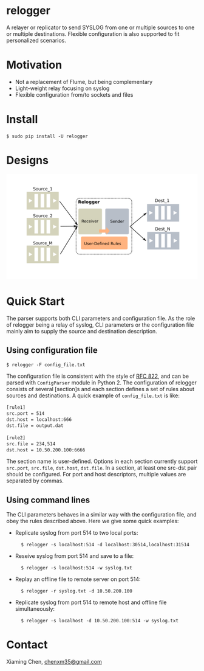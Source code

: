 # relogger

A relayer or replicator to send SYSLOG from one or multiple sources to one or
multiple destinations. Flexible configuration is also supported to fit
personalized scenarios.

# Motivation

* Not a replacement of Flume, but being complementary
* Light-weight relay focusing on syslog
* Flexible configuration from/to sockets and files

# Install

    $ sudo pip install -U relogger

# Designs

![Relogger work flow](https://github.com/caesar0301/relogger/raw/master/doc/relogger-flow.png)

# Quick Start

The parser supports both CLI parameters and configuration file.  As the role of
relogger being a relay of syslog, CLI parameters or the configuration file
mainly aim to supply the source and destination description.

## Using configuration file

    $ relogger -F config_file.txt

The configuration file is consistent with the style of
[RFC 822](https://www.ietf.org/rfc/rfc0822.txt), and can be parsed with
`ConfigParser` module in Python 2.  The configuration of relogger consists of
several [section]s and each section defines a set of rules about sources and
destinations.  A quick example of `config_file.txt` is like:

    [rule1]
    src.port = 514
    dst.host = localhost:666
    dst.file = output.dat

    [rule2]
    src.file = 234,514
    dst.host = 10.50.200.100:6666

The section name is user-defined. Options in each section currently support
`src.port`, `src.file`, `dst.host`, `dst.file`.  In a section, at least one
src-dst pair should be configured.  For port and host descriptors, multiple
values are separated by commas.

## Using command lines

The CLI parameters behaves in a similar way with the configuration file, and
obey the rules described above. Here we give some quick examples:

* Replicate syslog from port 514 to two local ports:

        $ relogger -s localhost:514 -d localhost:30514,localhost:31514

* Reseive syslog from port 514 and save to a file:

        $ relogger -s localhost:514 -w syslog.txt

* Replay an offline file to remote server on port 514:

        $ relogger -r syslog.txt -d 10.50.200.100

* Replicate syslog from port 514 to remote host and offline file
  simultaneously:

        $ relogger -s localhost -d 10.50.200.100:514 -w syslog.txt

# Contact

Xiaming Chen, <chenxm35@gmail.com>
